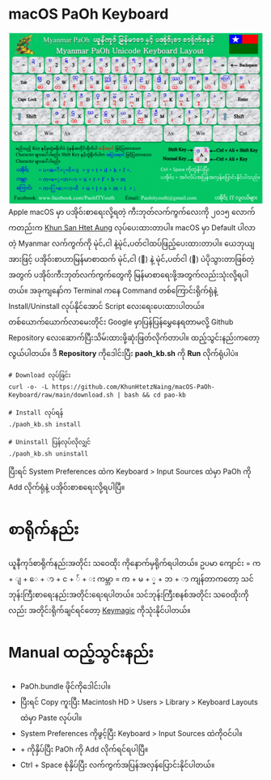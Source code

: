 
# macOS PaOh Keyboard
![PaOh Keyboard Layout](layout.JPEG)
Apple macOS မှာ ပအိုဝ်းစာရေးလို့ရတဲ့ ကီးဘုတ်လက်ကွက်လေးကို ၂၀၁၅ လောက်ကတည်းက [Khun San Htet Aung](https://www.facebook.com/khunsan.htetaung) လုပ်ပေးထားတာပါ။
macOS မှာ Default ပါလာတဲ့ Myanmar လက်ကွက်ကို မုဲင်ꩻငါ နဲ့မုဲင်ꩻပတ်ငါထပ်ဖြည့်ပေးထားတာပါ။
ယေဘုယျအားဖြင့် ပအိုဝ်းစာဟာမြန်မာစာထက် မုဲင်ꩻငါ (ꩻ) နဲ့ မုဲင်ꩻပတ်ငါ (ႏ) ပဲပိုသွားတာဖြစ်တဲ့အတွက်
ပအိုဝ်းကီးဘုတ်လက်ကွက်တွေကို မြန်မာစာရေးဖို့အတွက်လည်းသုံးလို့ရပါတယ်။
အခုကျနော်က Terminal ကနေ Command တစ်ကြောင်းရိုက်ရုံနဲ့ Install/Uninstall လုပ်နိုင်အောင် Script လေးရေးပေးထားပါတယ်။
တစ်ယောက်ယောက်လာမေးတိုင်း Google မှာပြန်ပြန်မွှေနေရတာမလို့ Github Repository လေးဆောက်ပြီးသိမ်းထားဖို့ဆုံးဖြတ်လိုက်တာပါ။
ထည့်သွင်းနည်းကတော့လွယ်ပါတယ်။
ဒီ **Repository** ကိုဒေါင်းပြီး **paoh_kb.sh** ကို **Run** လိုက်ရုံပါပဲ။

    # Download လုပ်ခြင်း
    curl -o- -L https://github.com/KhunHtetzNaing/macOS-PaOh-Keyboard/raw/main/download.sh | bash && cd pao-kb
    
    # Install လုပ်ရန်
    ./paoh_kb.sh install
    
    # Uninstall ပြန်လုပ်လိုလျှင်
    ./paoh_kb.sh uninstall
ပြီးရင် System Preferences ထဲက Keyboard > Input Sources ထဲမှာ PaOh ကို Add လိုက်ရုံနဲ့ ပအိုဝ်းစာစရေးလို့ရပါပြီ။

# စာရိုက်နည်း
ယူနီကုဒ်စာရိုက်နည်းအတိုင်း သဝေထိုး ကိုနောက်မှရိုက်ရပါတယ်။
ဥပမာ
ကျောင်း = က + ျ + ေ + ာ + င + ်​ + း
ကမ္ဘာ = က + မ + ္ + ဘ + ာ
ကျန်တာကတော့ သင်ဘုန်းကြီးစာရေးနည်းအတိုင်းရေးရပါတယ်။
သင်ဘုန်းကြီးစနစ်အတိုင်း သဝေထိုးကိုလည်း အတိုင်းရိုက်ချင်ရင်တော့ [Keymagic](https://keymagic.net/) ကိုသုံးနိုင်ပါတယ်။

# Manual ထည့်သွင်းနည်း

 - PaOh.bundle ဖိုင်ကိုဒေါင်းပါ။
 - ပြီးရင် Copy ကူးပြီး Macintosh HD > Users > Library > Keyboard Layouts ထဲမှာ Paste လုပ်ပါ။
  - System Preferences ကိုဖွင့်ပြီး Keyboard > Input Sources ထဲကိုဝင်ပါ။ 
  - \+ ကိုနှိပ်ပြီး PaOh ကို Add လိုက်ရင်ရပါပြီ။
  - Ctrl + Space စုံနှိပ်ပြီး လက်ကွက်အပြန်အလှန်ပြောင်းနိုင်ပါတယ်။